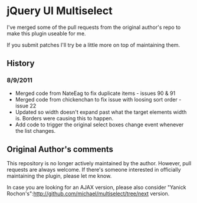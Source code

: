 # jQuery UI Multiselect #

I've merged some of the pull requests from the original author's repo to make this plugin useable for me.

If you submit patches I'll try be a little more on top of maintaining them.

## History ##

### 8/9/2011 ###

* Merged code from NateEag to fix duplicate items - issues 90 & 91
* Merged code from chickenchan to fix issue with loosing sort order - issue 22
* Updated so width doesn't expand past what the target elements width is. Borders were causing this to happen.
* Add code to trigger the original select boxes change event whenever the list changes.

## Original Author's comments ##

This repository is no longer actively maintained by the author. However, pull requests are always welcome. If there's someone interested in officially maintaining the plugin, please let me know.

In case you are looking for an AJAX version, please also consider "Yanick Rochon's":http://github.com/michael/multiselect/tree/next version.